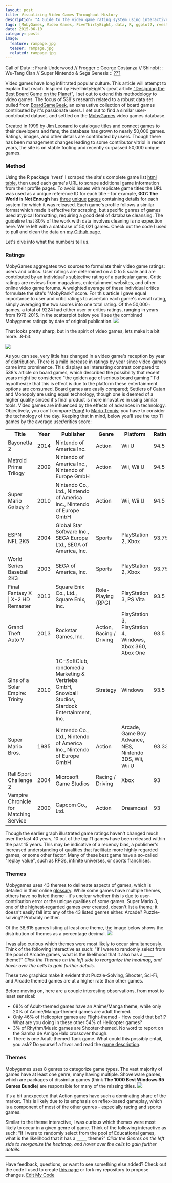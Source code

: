 ```yaml
---
layout: post
title: Visualizing Video Games Throughout History
description: "A Guide to the video game rating system using interactive visuals."
tags: [MobyGames, Video Games, FiveThirtyEight, data, R, ggplot2, rvest, D3.js]
date: 2015-06-10
category: posts
image:
  feature: rampage.jpg
  teaser: rampage.jpg
  related: rampage.jpg
---
```


<p class="large"></p><p><div class="well well-lg">Call of Duty :: Frank Underwood // Frogger :: George Costanza // Shinobi :: Wu-Tang Clan // Super Nintendo & Sega Genesis :: <a href="https://youtu.be/CHio4lLOhKc?t=2m32s">???</a></div>

<p class="large">Video games have long infiltrated popular culture. This article will attempt to explain that reach. Inspired by FiveThirtyEight's great article <a href="http://fivethirtyeight.com/features/designing-the-best-board-game-on-the-planet/">"Designing the Best Board Game on the Planet"</a>, I set out to extend this methodology to video games. The focus of 538's research related to a robust data set pulled from <a href="http://boardgamegeek.com/">BoardGameGeek</a>, an exhaustive collection of board games contributed by it's passionate users. I set out to find a similar user-contributed dataset. and settled on the <a href="https://www.mobygames.com/">MobyGames</a> video games database.

<p class="large"></p>Created in 1999 by <a href="https://www.mobygames.com/info/faq5">Jim Leonard</a> to catalogue titles and connect games to their developers and fans, the database has grown to nearly 50,000 games. Ratings, images, and other details are contributed by users. Though there has been management changes leading to some contributor vitriol in recent years, the site is on stable footing and recently surpassed 50,000 unique games.
<p class="large"></p>
<h3>Method</h3>
Using the R package 'rvest' I scraped the site's complete game list <a href="http://www.mobygames.com/browse/games/list-games/">html table</a>, then used each game's URL to scrape additional game information from their profile pages. To avoid issues with replicate game titles the URL was used as a unique reference ID for each title - for example, <b>007: The World is Not Enough</b> has <a href="http://www.mobygames.com/game/007-the-world-is-not-enough">three</a> <a href="http://www.mobygames.com/game/007-the-world-is-not-enough_">unique</a> <a href="http://www.mobygames.com/game/007-the-world-is-not-enough__">pages</a> containing details for each system for which it was released. Each game's profile follows a similar format which made it effective for scraping, but specific genres of games used atypical formatting, requiring a good deal of database cleansing. The guideline that 80% of the work with data involves cleaning is no expection here. We're left with a database of 50,021 games. Check out the code I used to pull and clean the data on <a href="hhttps://github.com/mdlee12/ESRB-Scraper">my Github page</a>.
<p class="large"></p>
Let's dive into what the numbers tell us.
<p class="large"></p>

<h3>Ratings</h3>
MobyGames aggregates two sources to formulate their video game ratings: users and critics. User ratings are determined on a 0 to 5 scale and are contributed by an individual's subjective rating of a particular game. Critic ratings are reviews from magazines, entertainment websites, and other online video game forums. A weighted average of these individual critics formulate the site's "MobyRank" score. For this article I gave equal importance to user and critic ratings to ascertain each game's overall rating, simply averaging the two scores into one total rating. Of the 50,000+ games, a total of 9224 had either user or critics ratings, ranging in years from 1976-2015. In the scatterplot below you'll see the combined Mobygames ratings by date of original publication.
<img src="/images/gamerank.png" class="img-responsive center-block center-block"></img>

<p class="large"></p>
That looks pretty sharp, but in the spirit of video games, lets make it a bit more...8-bit.
<p class="large"></p>
<img src="/images/mean_game_ranking_2d.png" class="img-responsive center-block"></img>
<p class="large"></p>
As you can see, very little has changed in a video game's reception by year of distribution. There is a mild increase in ratings by year since video games came into prominence. This displays an interesting contrast compared to 538's article on board games, which described the possibility that recent years might be considered "the golden age of serious board gaming." I'd hypothesize that this is effect is due to the platform these entertainment options are consumed. Board games are easily compared; Settlers of Catan and Monopoly are using equal technology, though one is deemed of a higher quality sinced it's final product is more innovative in using similar tools. Video games are influenced by the effects of advances in technology. Objectively, you can't compare <a href="https://www.mobygames.com/game/pong____">Pong!</a> to <a href="https://www.mobygames.com/game/mario-tennis">Mario Tennis</a>; you have to consider the technology of the day. Keeping that in mind, below you'll see the top 11 games by the average user/critics score:
<p class="large"></p>
<p><div class="table-responsive"><table class="table table-hover"><tr class="info"><th>Title</th><th>Year</th><th>Publisher</th><th>Genre</th><th>Platform</th><th>Rating</th></tr>
 <tr><td>Bayonetta 2</td><td>2014</td><td>Nintendo of America Inc.</td><td>Action</td><td>Wii U</td><td>94.5</td></tr>
 <tr><td>Metroid Prime Trilogy</td><td>2009</td><td>Nintendo of America Inc., Nintendo of Europe GmbH</td><td>Action</td><td>Wii, Wii U</td><td>94.5</td></tr>
 <tr><td>Super Mario Galaxy 2</td><td>2010</td><td>Nintendo Co., Ltd., Nintendo of America Inc., Nintendo of Europe GmbH</td><td>Action</td><td>Wii, Wii U</td><td>94.5</td></tr>
 <tr><td>ESPN NFL 2K5</td><td>2004</td><td>Global Star Software Inc., SEGA Europe Ltd., SEGA of America, Inc.</td><td>Sports</td><td>PlayStation 2, Xbox</td><td>93.75</td></tr>
 <tr><td>World Series Baseball 2K3</td><td>2003</td><td>SEGA of America, Inc.</td><td>Sports</td><td>PlayStation 2, Xbox</td><td>93.75</td></tr>
 <tr><td>Final Fantasy X | X-2 HD Remaster</td><td>2013</td><td>Square Enix Co., Ltd., Square Enix, Inc.</td><td>Role-Playing (RPG)</td><td>PlayStation 3, PS Vita</td><td>93.5</td></tr>
 <tr><td>Grand Theft Auto V</td><td>2013</td><td>Rockstar Games, Inc.</td><td>Action, Racing / Driving</td><td>PlayStation 3, PlayStation 4, Windows, Xbox 360, Xbox One</td><td>93.5</td></tr>
 <tr><td>Sins of a Solar Empire: Trinity</td><td>2010</td><td>1C-SoftClub, rondomedia Marketing & Vertriebs GmbH, Snowball Studios, Stardock Entertainment, Inc.</td><td>Strategy</td><td>Windows</td><td>93.5</td></tr>
 <tr><td>Super Mario Bros.</td><td>1985</td><td>Nintendo Co., Ltd., Nintendo of America Inc., Nintendo of Europe GmbH</td><td>Action</td><td>Arcade, Game Boy Advance, NES, Nintendo 3DS, Wii, Wii U</td><td>93.33</td></tr>
 <tr><td>RalliSport Challenge 2</td><td>2004</td><td>Microsoft Game Studios</td><td>Racing / Driving</td><td>Xbox</td><td>93</td></tr>
 <tr><td>Vampire Chronicle for Matching Service</td><td>2000</td><td>Capcom Co., Ltd.</td><td>Action</td><td>Dreamcast</td><td>93</td></tr></table></div></p>

<p class="large"></p>
Though the earlier graph illustrated game ratings haven't changed much over the last 40 years, 10 out of the top 11 games have been released within the past 15 years. This may be indicative of a recency bias, a publisher's increased understanding of qualities that facilitate more highly regarded games, or some other factor. Many of these best game have a so-called "replay value", such as RPGs, infinite universes, or sports franchises.

<p class="large"></p>

<h3>Themes</h3>
Mobygames uses 43 themes to delineate aspects of games, which is detailed in their online <a href="http://www.mobygames.com/glossary/genres">glossary</a>. While some games have multiple themes, others have no listed theme - it's unclear whether this is due to user-contribution error or the unique qualities of some games. Super Mario 3, one of the highest-regarded games ever created, doesn't list a theme; it doesn't easily fall into any of the 43 listed genres either. Arcade? Puzzle-solving? Probably neither.
<p class="large"></p>
Of the 38,615 games listing at least one theme, the image below shows the distribution of themes as a percentage decimal.
<img src="/images/games_by_theme.png" class="img-responsive center-block"></img>
<p class="large"></p>
I was also curious which themes were most likely to occur simultaneously. Think of the following interactive as such: "If I were to randomly select from the pool of Arcade games, what is the likelihood that it also has a _____ theme?" <i>Click the Themes on the left side to reorganize the heatmap, and hover over the cells to gain further details</i>.
<style>
      svg *::selection {
         background : transparent;
         width: 700px;
         height: 500px;
         margin-left: 30px;
         font-size: 13px;	
      }
     
      svg *::-moz-selection {
         background:transparent;
      } 
     
      svg *::-webkit-selection {
         background:transparent;
      }
      rect.selection {
        stroke          : #333;
        stroke-dasharray: 4px;
        stroke-opacity  : 0.5;
        fill            : transparent;
      }

      rect.cell-border {
        stroke: #eee;
        stroke-width:0.3px;   
      }

      rect.cell-selected {
        stroke: rgb(51,102,153);
        stroke-width:0.5px;   
      }

      rect.cell-hover {
        stroke: #F00;
        stroke-width:0.3px;   
      }

      text.mono {
        font-size: 9pt;
        font-family: Andale Mono, Andale Mono;
        fill: #4a4a4a;
      }

      text.text-selected {
        fill: #000;
      }

      text.text-highlight {
        fill: #c00;
      }
      text.text-hover {
        fill: #00C;
      }
      #tooltip {
        position: absolute;
        width: 200px;
        height: auto;
        padding: 10px;
        background-color: white;
        -webkit-border-radius: 10px;
        -moz-border-radius: 10px;
        border-radius: 10px;
        -webkit-box-shadow: 4px 4px 10px rgba(0, 0, 0, 0.4);
        -moz-box-shadow: 4px 4px 10px rgba(0, 0, 0, 0.4);
        box-shadow: 4px 4px 10px rgba(0, 0, 0, 0.4);
        pointer-events: none;
      }

      #tooltip.hidden {
        display: none;
      }

      #tooltip p {
        margin: 0;
        font-family: Andale Mono;
        font-size: 12px;
        line-height: 20px;
      }
</style>


<div id="tooltip" class="hidden">
	<p><span id="value"></span></p>
</div>

<script src="http://d3js.org/d3.v3.min.js"></script>



<div id="chart1" class="text-center"></div>

<script>
var margin = { top: 175, right: 10, bottom: 50, left: 175 },
  cellSize=12;
  col_number=43;
  row_number=43;
  width = cellSize*col_number, // - margin.left - margin.right,
  height = cellSize*row_number , // - margin.top - margin.bottom,
  //gridSize = Math.floor(width / 24),
  legendElementWidth = cellSize*2.5,
  colorBuckets = 11,
  colors = ['#FFFFFF','#F1EEF6','#E6D3E1','#DBB9CD','#D19EB9','#C684A4','#BB6990','#B14F7C','#A63467','#9B1A53','#91003F'];
  hcrow = [1,2,3,4,5,6,7,8,9,10,11,12,13,14,15,16,17,18,19,20,21,22,23,24,25,26,27,28,29,30,31,32,33,34,35,36,37,38,39,40,41,42,43],
  hccol = [1,2,3,4,5,6,7,8,9,10,11,12,13,14,15,16,17,18,19,20,21,22,23,24,25,26,27,28,29,30,31,32,33,34,35,36,37,38,39,40,41,42,43],
  rowLabel = ['Adult','Anime/Manga','Arcade','BattleMech','Board/PartyGame','Cards/Tiles','Casino','Chess','Comics','Cyberpunk/DarkSci-Fi','Detective/Mystery','Fantasy','Fighting','Flight','GameShow','Helicopter','HistoricalBattle','Horror','InteractiveFiction (IF)','IF (w/Graphics)','InteractiveMovie','Managerial','MartialArts','Meditative/Zen','Mental Training','Naval','Paddle/Pong','PersistentUniverse','Pinball','Post-Apocalyptic','Puzzle-Solving','Real-Time','Rhythm/Music','Sci-Fi/Futuristic','Shooter','Spy/Espionage','Stealth','Survival','Tank','Train','Turn-based','VideoBackdrop','VisualNovel'],
  colLabel = ['Adult','Anime/Manga','Arcade','BattleMech','Board/PartyGame','Cards/Tiles','Casino','Chess','Comics','Cyberpunk/DarkSci-Fi','Detective/Mystery','Fantasy','Fighting','Flight','GameShow','Helicopter','HistoricalBattle','Horror','InteractiveFiction (IF)','IF (w/Graphics)','InteractiveMovie','Managerial','MartialArts','Meditative/Zen','Mental Training','Naval','Paddle/Pong','PersistentUniverse','Pinball','Post-Apocalyptic','Puzzle-Solving','Real-Time','Rhythm/Music','Sci-Fi/Futuristic','Shooter','Spy/Espionage','Stealth','Survival','Tank','Train','Turn-based','VideoBackdrop','VisualNovel'];

d3.csv("/data/data_heatmap.csv",
function(d) {
  return {
    row:   +d.row_idx,
    col:   +d.col_idx,
    value: +d.vgfreq
  };
},
function(error, data) {
  var colorScale = d3.scale.linear()
      .domain([ 0, 10, 20, 30, 40, 50, 60, 70, 80, 90, 100])
      .range(colors);
  
  var charta = d3.select("div#chart1").append("svg")
      .attr("width", width + margin.left + margin.right)
      .attr("height", height + margin.top + margin.bottom)
      .append("g")
      .attr("transform", "translate(" + margin.left + "," + margin.top + ")")
      ;
  var rowSortOrder=false;
  var colSortOrder=false;
  var rowLabels = charta.append("g")
      .selectAll(".rowLabelg")
      .data(rowLabel)
      .enter()
      .append("text")
      .text(function (d) { return d; })
      .attr("x", 0)
      .attr("y", function (d, i) { return hcrow.indexOf(i+1) * cellSize; })
      .style("text-anchor", "end")
      .attr("transform", "translate(-6," + cellSize / 1.5 + ")")
      .attr("class", function (d,i) { return "rowLabel mono r"+i;} ) 
      .on("mouseover", function(d) {d3.select(this).classed("text-hover",true);})
      .on("mouseout" , function(d) {d3.select(this).classed("text-hover",false);})
      .on("click", function(d,i) {rowSortOrder=!rowSortOrder; sortbylabel("r",i,rowSortOrder);d3.select("#order").property("selectedIndex", 4).node().focus();;})
      ;

  var colLabels = charta.append("g")
      .selectAll(".colLabelg")
      .data(colLabel)
      .enter()
      .append("text")
      .text(function (d) { return d; })
      .attr("x", 0)
      .attr("y", function (d, i) { return hccol.indexOf(i+1) * cellSize; })
      .style("text-anchor", "left")
      .attr("transform", "translate("+cellSize/2 + ",-6) rotate (-90)")
      .attr("class",  function (d,i) { return "colLabel mono c"+i;} )
      .on("mouseover", function(d) {d3.select(this).classed("text-hover",true);})
      .on("mouseout" , function(d) {d3.select(this).classed("text-hover",false);})
      .on("click", function(d,i) {colSortOrder=!colSortOrder;  sortbylabel("c",i,colSortOrder);d3.select("#order").property("selectedIndex", 4).node().focus();;})
      ;

  var heatMap = charta.append("g").attr("class","g3")
        .selectAll(".cellg")
        .data(data,function(d){return d.row+":"+d.col;})
        .enter()
        .append("rect")
        .attr("x", function(d) { return hccol.indexOf(d.col) * cellSize; })
        .attr("y", function(d) { return hcrow.indexOf(d.row) * cellSize; })
        .attr("class", function(d){return "cell cell-border cr"+(d.row-1)+" cc"+(d.col-1);})
        .attr("width", cellSize)
        .attr("height", cellSize)
        .style("fill", function(d) { return colorScale(d.value); })
        /* .on("click", function(d) {
               var rowtext=d3.select(".r"+(d.row-1));
               if(rowtext.classed("text-selected")==false){
                   rowtext.classed("text-selected",true);
               }else{
                   rowtext.classed("text-selected",false);
               }
        })*/
        .on("mouseover", function(d){
               //highlight text
               d3.select(this).classed("cell-hover",true);
               d3.selectAll(".rowLabel").classed("text-highlight",function(r,ri){ return ri==(d.row-1);});
               d3.selectAll(".colLabel").classed("text-highlight",function(c,ci){ return ci==(d.col-1);});
        
               //Update the tooltip position and value
               d3.select("#tooltip")
                 .style("left", (d3.event.pageX+10) + "px")
                 .style("top", (d3.event.pageY-10) + "px")
                 .select("#value")
                 .text(d.value+"% of "+rowLabel[d.row-1]+" games have a "+colLabel[d.col-1]+" theme");  
               //Show the tooltip
               d3.select("#tooltip").classed("hidden", false);
        })
        .on("mouseout", function(){
               d3.select(this).classed("cell-hover",false);
               d3.selectAll(".rowLabel").classed("text-highlight",false);
               d3.selectAll(".colLabel").classed("text-highlight",false);
               d3.select("#tooltip").classed("hidden", true);
        })
        ;

  var legend = charta.selectAll(".legend")
      .data([ 0, 10, 20, 30, 40, 50, 60, 70, 80, 90, 100])
      .enter().append("g")
      .attr("class", "legend");
 
  legend.append("rect")
    .attr("x", function(d, i) { return legendElementWidth * i; })
    .attr("y", height+(cellSize*2))
    .attr("width", legendElementWidth)
    .attr("height", cellSize)
    .style("fill", function(d, i) { return colors[i]; });
 
  legend.append("text")
    .attr("class", "mono")
    .text(function(d) { return d; })
    .attr("width", legendElementWidth)
    .attr("x", function(d, i) { return legendElementWidth * i; })
    .attr("y", height + (cellSize*4));

// Change ordering of cells

  function sortbylabel(rORc,i,sortOrder){
       var t = charta.transition().duration(1500);
       var vgfreq=[];
       var sorted; // sorted is zero-based index
       d3.selectAll(".c"+rORc+i) 
         .filter(function(ce){
            vgfreq.push(ce.value);
          })
       ;
       if(rORc=="r"){ // sort vgfreq of a gene
         sorted=d3.range(col_number).sort(function(a,b){ if(sortOrder){ return vgfreq[b]-vgfreq[a];}else{ return vgfreq[a]-vgfreq[b];}});
         t.selectAll(".cell")
           .attr("x", function(d) { return sorted.indexOf(d.col-1) * cellSize; })
           ;
         t.selectAll(".colLabel")
          .attr("y", function (d, i) { return sorted.indexOf(i) * cellSize; })
         ;
       }else{ // sort vgfreq of a contrast
         sorted=d3.range(row_number).sort(function(a,b){if(sortOrder){ return vgfreq[b]-vgfreq[a];}else{ return vgfreq[a]-vgfreq[b];}});
         t.selectAll(".cell")
           .attr("y", function(d) { return sorted.indexOf(d.row-1) * cellSize; })
           ;
         t.selectAll(".rowLabel")
          .attr("y", function (d, i) { return sorted.indexOf(i) * cellSize; })
         ;
       }
  }

  d3.select("#order").on("change",function(){
    order(this.value);
  });
  

  var sa=d3.select(".g3")
      .on("mousedown", function() {
          if( !d3.event.altKey) {
             d3.selectAll(".cell-selected").classed("cell-selected",false);
             d3.selectAll(".rowLabel").classed("text-selected",false);
             d3.selectAll(".colLabel").classed("text-selected",false);
          }
         var p = d3.mouse(this);
         sa.append("rect")
         .attr({
             rx      : 0,
             ry      : 0,
             class   : "selection",
             x       : p[0],
             y       : p[1],
             width   : 1,
             height  : 1
         })
      })
      .on("mousemove", function() {
         var s = sa.select("rect.selection");
      
         if(!s.empty()) {
             var p = d3.mouse(this),
                 d = {
                     x       : parseInt(s.attr("x"), 10),
                     y       : parseInt(s.attr("y"), 10),
                     width   : parseInt(s.attr("width"), 10),
                     height  : parseInt(s.attr("height"), 10)
                 },
                 move = {
                     x : p[0] - d.x,
                     y : p[1] - d.y
                 }
             ;
      
             if(move.x < 1 || (move.x*2<d.width)) {
                 d.x = p[0];
                 d.width -= move.x;
             } else {
                 d.width = move.x;       
             }
      
             if(move.y < 1 || (move.y*2<d.height)) {
                 d.y = p[1];
                 d.height -= move.y;
             } else {
                 d.height = move.y;       
             }
             s.attr(d);
      
                 // deselect all temporary selected state objects
             d3.selectAll('.cell-selection.cell-selected').classed("cell-selected", false);
             d3.selectAll(".text-selection.text-selected").classed("text-selected",false);

             d3.selectAll('.cell').filter(function(cell_d, i) {
                 if(
                     !d3.select(this).classed("cell-selected") && 
                         // inner circle inside selection frame
                     (this.x.baseVal.value)+cellSize >= d.x && (this.x.baseVal.value)<=d.x+d.width && 
                     (this.y.baseVal.value)+cellSize >= d.y && (this.y.baseVal.value)<=d.y+d.height
                 ) {
      
                     d3.select(this)
                     .classed("cell-selection", true)
                     .classed("cell-selected", true);

                     d3.select(".r"+(cell_d.row-1))
                     .classed("text-selection",true)
                     .classed("text-selected",true);

                     d3.select(".c"+(cell_d.col-1))
                     .classed("text-selection",true)
                     .classed("text-selected",true);
                 }
             });
         }
      })
      .on("mouseup", function() {
            // remove selection frame
         sa.selectAll("rect.selection").remove();
      
             // remove temporary selection marker class
         d3.selectAll('.cell-selection').classed("cell-selection", false);
         d3.selectAll(".text-selection").classed("text-selection",false);
      })
      .on("mouseout", function() {
         if(d3.event.relatedTarget.tagName=='html') {
                 // remove selection frame
             sa.selectAll("rect.selection").remove();
                 // remove temporary selection marker class
             d3.selectAll('.cell-selection').classed("cell-selection", false);
             d3.selectAll(".rowLabel").classed("text-selected",false);
             d3.selectAll(".colLabel").classed("text-selected",false);
         }
      })
      ;
});
</script>
<p class="large"></p>
These two graphics make it evident that Puzzle-Solving, Shooter, Sci-Fi, and Arcade themed games are at a higher rate than other games.
<p class="large"></p>
Before moving on, here are a couple interesting observations, from most to least sensical:
<ul>
<li>68% of Adult-themed games have an Anime/Manga theme, while only 20% of Anime/Manga-themed games are adult themed.</li><li>Only 46% of Helicopter games are Flight-themed - How could that be?!? What are you doing in these other 54% of Helicopter games?</li><li>3% of Rhythm/Music games are Shooter-themed. No word to report on the Samba de Amigo/Halo crossover though.</li><li>There is one Adult-themed Tank game. What could this possibly entail, you ask? Do yourself a favor and read the <a href="http://www.mobygames.com/game/space-fuck">game description</a>.</li>
</ul>
<p class="large"></p>
<h3>Themes</h3>
<p class="large"></p>
Mobygames uses 8 genres to categorize game types. The vast majority of games have at least one genre, many having multiple. Shovelware games, which are packages of dissimilar games (think <b>The 1000 Best Windows 95 Games Bundle</b>) are responsible for many of the missing titles.
<img src="/images/games_by_genre.png" class="img-responsive center-block"></img>
<p class="large"></p>
It's a bit unexpected that Action games have such a dominating share of the market. This is likely due to its emphasis on reflex-based gameplay, which is a component of most of the other genres - especially racing and sports games.
<p class="large"></p>
Similar to the theme interactive, I was curious which themes were most likely to occur in a given genre of game. Think of the following interactive as such: "If I were to randomly select from the pool of Educational games, what is the likelihood that it has a _____ theme?" <i>Click the Genres on the left side to reorganize the heatmap, and hover over the cells to gain further details</i>.
<div id="chart2" class="text-center"></div>

<script type="text/javascript">
var margin = { top: 175, right: 10, bottom: 50, left: 175 },
  cellSize=12;
  cl_number=43;
  rw_number=8;
  widthy = cellSize*cl_number, // - margin.left - margin.right,
  heighty = cellSize*rw_number , // - margin.top - margin.bottom,
  //gridSize = Math.floor(widthy / 24),
  legendElementWidth = cellSize*2.5,
  colorBuckets = 11,
  colors = ['#FFFFFF','#F1EEF6','#E6D3E1','#DBB9CD','#D19EB9','#C684A4','#BB6990','#B14F7C','#A63467','#9B1A53','#91003F'];
  hcrw = [1,2,3,4,5,6,7,8],
  hccl = [1,2,3,4,5,6,7,8,9,10,11,12,13,14,15,16,17,18,19,20,21,22,23,24,25,26,27,28,29,30,31,32,33,34,35,36,37,38,39,40,41,42,43],
  rwLabel = ['Action','Adventure','Educational','RPG','Racing','Simulation','Sports','Strategy'],
  clLabel = ['Adult','Anime/Manga','Arcade','BattleMech','Board/PartyGame','Cards/Tiles','Casino','Chess','Comics','Cyberpunk/DarkSci-Fi','Detective/Mystery','Fantasy','Fighting','Flight','GameShow','Helicopter','HistoricalBattle','Horror','InteractiveFiction (IF)','IF (w/Graphics)','InteractiveMovie','Managerial','MartialArts','Meditative/Zen','Mental Training','Naval','Paddle/Pong','PersistentUniverse','Pinball','Post-Apocalyptic','Puzzle-Solving','Real-Time','Rhythm/Music','Sci-Fi/Futuristic','Shooter','Spy/Espionage','Stealth','Survival','Tank','Train','Turn-based','VideoBackdrop','VisualNovel'];

d3.csv("/data/data_heatmap2.csv",
function(d) {
  return {
    rw:   +d.rw_id,
    cl:   +d.cl_id,
    value: +d.vgfre
  };
},
function(error, data) {
  var colorScale = d3.scale.linear()
      .domain([ 0, 10, 20, 30, 40, 50, 60, 70, 80, 90, 100])
      .range(colors);
  
  var chartb = d3.select("div#chart2").append("svg")
      .attr("width", widthy + margin.left + margin.right)
      .attr("height", heighty + margin.top + margin.bottom)
      .append("g")
      .attr("transform", "translate(" + margin.left + "," + margin.top + ")")
      ;

  var rwSortOrder=false;
  var rwLabels = chartb.append("g")
      .selectAll(".rwLabelg")
      .data(rwLabel)
      .enter()
      .append("text")
      .text(function (d) { return d; })
      .attr("x", 0)
      .attr("y", function (d, i) { return hcrw.indexOf(i+1) * cellSize; })
      .style("text-anchor", "end")
      .attr("transform", "translate(-6," + cellSize / 1.5 + ")")
      .attr("class", function (d,i) { return "rwLabel mono rr"+i;} ) 
      .on("mouseover", function(d) {d3.select(this).classed("text-hover",true);})
      .on("mouseout" , function(d) {d3.select(this).classed("text-hover",false);})
      .on("click", function(d,i) {rwSortOrder=!rwSortOrder; sortbylabel("rr",i,rwSortOrder);d3.select("#order").property("selectedIndex", 4).node().focus();;})
      ;

  var clSortOrder=false;
  var clLabels = chartb.append("g")
      .selectAll(".clLabelg")
      .data(clLabel)
      .enter()
      .append("text")
      .text(function (d) { return d; })
      .attr("x", 0)
      .attr("y", function (d, i) { return hccl.indexOf(i+1) * cellSize; })
      .style("text-anchor", "left")
      .attr("transform", "translate("+cellSize/2 + ",-6) rotate (-90)")
      .attr("class",  function (d,i) { return "clLabel mono cc"+i;} )
      .on("mouseover", function(d) {d3.select(this).classed("text-hover",true);})
      .on("mouseout" , function(d) {d3.select(this).classed("text-hover",false);})
      .on("click", function(d,i) {clSortOrder=!clSortOrder;  sortbylabel("cc",i,clSortOrder);d3.select("#order").property("selectedIndex", 4).node().focus();;})
      ;

  var heat = chartb.append("g").attr("class","g3")
        .selectAll(".cellg")
        .data(data,function(d){return d.rw+":"+d.cl;})
        .enter()
        .append("rect")
        .attr("x", function(d) { return hccl.indexOf(d.cl) * cellSize; })
        .attr("y", function(d) { return hcrw.indexOf(d.rw) * cellSize; })
        .attr("class", function(d){return "cell cell-border ccrr"+(d.rw-1)+" cccc"+(d.cl-1);})
        .attr("width", cellSize)
        .attr("height", cellSize)
        .style("fill", function(d) { return colorScale(d.value); })
        /* .on("click", function(d) {
               var rwtext=d3.select(".rr"+(d.rw-1));
               if(rwtext.classed("text-selected")==false){
                   rwtext.classed("text-selected",true);
               }else{
                   rwtext.classed("text-selected",false);
               }
        })*/
        .on("mouseover", function(d){
               //highlight text
               d3.select(this).classed("cell-hover",true);
               d3.selectAll(".rwLabel").classed("text-highlight",function(r,ri){ return ri==(d.rw-1);});
               d3.selectAll(".clLabel").classed("text-highlight",function(c,ci){ return ci==(d.cl-1);});
        
               //Update the tooltip position and value
               d3.select("#tooltip")
                 .style("left", (d3.event.pageX+10) + "px")
                 .style("top", (d3.event.pageY-10) + "px")
                 .select("#value")
                 .text(d.value+"% of "+rwLabel[d.rw-1]+" games have a "+clLabel[d.cl-1]+" theme");  
               //Show the tooltip
               d3.select("#tooltip").classed("hidden", false);
        })
        .on("mouseout", function(){
               d3.select(this).classed("cell-hover",false);
               d3.selectAll(".rwLabel").classed("text-highlight",false);
               d3.selectAll(".clLabel").classed("text-highlight",false);
               d3.select("#tooltip").classed("hidden", true);
        })
        ;

  var legend = chartb.selectAll(".legend")
      .data([ 0, 10, 20, 30, 40, 50, 60, 70, 80, 90, 100])
      .enter().append("g")
      .attr("class", "legend");
 
  legend.append("rect")
    .attr("x", function(d, i) { return legendElementWidth * i; })
    .attr("y", heighty+(cellSize*2))
    .attr("width", legendElementWidth)
    .attr("height", cellSize)
    .style("fill", function(d, i) { return colors[i]; });
 
  legend.append("text")
    .attr("class", "mono")
    .text(function(d) { return d; })
    .attr("width", legendElementWidth)
    .attr("x", function(d, i) { return legendElementWidth * i; })
    .attr("y", heighty + (cellSize*4));

// Change ordering of cells

  function sortbylabel(rrORcc,i,sortOrder){
       var t = chartb.transition().duration(1500);
       var vgfre=[];
       var sorted; // sorted is zero-based index
       d3.selectAll(".cc"+rrORcc+i) 
         .filter(function(ce){
            vgfre.push(ce.value);
          })
       ;
       if(rrORcc=="rr"){ // sort vgfre of a gene
         sorted=d3.range(cl_number).sort(function(a,b){ if(sortOrder){ return vgfre[b]-vgfre[a];}else{ return vgfre[a]-vgfre[b];}});
         t.selectAll(".cell")
           .attr("x", function(d) { return sorted.indexOf(d.cl-1) * cellSize; })
           ;
         t.selectAll(".clLabel")
          .attr("y", function (d, i) { return sorted.indexOf(i) * cellSize; })
         ;
       }else{ // sort vgfreq of a contrast
         sorted=d3.range(rw_number).sort(function(a,b){if(sortOrder){ return vgfre[b]-vgfre[a];}else{ return vgfre[a]-vgfre[b];}});
         t.selectAll(".cell")
           .attr("y", function(d) { return sorted.indexOf(d.rw-1) * cellSize; })
           ;
         t.selectAll(".rwLabel")
          .attr("y", function (d, i) { return sorted.indexOf(i) * cellSize; })
         ;
       }
  }

  d3.select("#order").on("change",function(){
    order(this.value);
  });
  

  var sa=d3.select(".g3")
      .on("mousedown", function() {
          if( !d3.event.altKey) {
             d3.selectAll(".cell-selected").classed("cell-selected",false);
             d3.selectAll(".rwLabel").classed("text-selected",false);
             d3.selectAll(".clLabel").classed("text-selected",false);
          }
         var p = d3.mouse(this);
         sa.append("rect")
         .attr({
             rx      : 0,
             ry      : 0,
             class   : "selection",
             x       : p[0],
             y       : p[1],
             widthy   : 1,
             heighty  : 1
         })
      })
      .on("mousemove", function() {
         var s = sa.select("rect.selection");
      
         if(!s.empty()) {
             var p = d3.mouse(this),
                 d = {
                     x       : parseInt(s.attr("x"), 10),
                     y       : parseInt(s.attr("y"), 10),
                     widthy   : parseInt(s.attr("width"), 10),
                     heighty  : parseInt(s.attr("height"), 10)
                 },
                 move = {
                     x : p[0] - d.x,
                     y : p[1] - d.y
                 }
             ;
      
             if(move.x < 1 || (move.x*2<d.widthy)) {
                 d.x = p[0];
                 d.widthy -= move.x;
             } else {
                 d.widthy = move.x;       
             }
      
             if(move.y < 1 || (move.y*2<d.heighty)) {
                 d.y = p[1];
                 d.heighty -= move.y;
             } else {
                 d.heighty = move.y;       
             }
             s.attr(d);
      
                 // deselect all temporary selected state objects
             d3.selectAll('.cell-selection.cell-selected').classed("cell-selected", false);
             d3.selectAll(".text-selection.text-selected").classed("text-selected",false);

             d3.selectAll('.cell').filter(function(cell_d, i) {
                 if(
                     !d3.select(this).classed("cell-selected") && 
                         // inner circle inside selection frame
                     (this.x.baseVal.value)+cellSize >= d.x && (this.x.baseVal.value)<=d.x+d.widthy && 
                     (this.y.baseVal.value)+cellSize >= d.y && (this.y.baseVal.value)<=d.y+d.heighty
                 ) {
      
                     d3.select(this)
                     .classed("cell-selection", true)
                     .classed("cell-selected", true);

                     d3.select(".rr"+(cell_d.rw-1))
                     .classed("text-selection",true)
                     .classed("text-selected",true);

                     d3.select(".cc"+(cell_d.cl-1))
                     .classed("text-selection",true)
                     .classed("text-selected",true);
                 }
             });
         }
      })
      .on("mouseup", function() {
            // remove selection frame
         sa.selectAll("rect.selection").remove();
      
             // remove temporary selection marker class
         d3.selectAll('.cell-selection').classed("cell-selection", false);
         d3.selectAll(".text-selection").classed("text-selection",false);
      })
      .on("mouseout", function() {
         if(d3.event.relatedTarget.tagName=='html') {
                 // remove selection frame
             sa.selectAll("rect.selection").remove();
                 // remove temporary selection marker class
             d3.selectAll('.cell-selection').classed("cell-selection", false);
             d3.selectAll(".rwLabel").classed("text-selected",false);
             d3.selectAll(".clLabel").classed("text-selected",false);
         }
      })
      ;
});
</script>


<hr>

<p>Have feedback, questions, or want to see something else added? Check out the code I used to create <a href="https://github.com/mdlee12/mdlee12.github.com/blob/master/_posts/2015-03-25-milb-similarity-scores.md">this page</a> or fork my repository to propose changes. <a class="btn btn-primary" href="https://github.com/mdlee12/Kris-Bryant-Projection/fork">Edit My Code</a></p>

